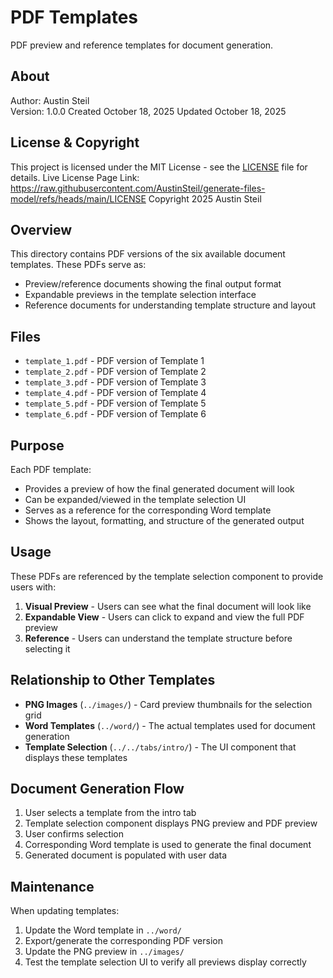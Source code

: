 # PDF Templates

PDF preview and reference templates for document generation.

## About

Author: Austin Steil  
Version: 1.0.0
Created October 18, 2025
Updated October 18, 2025

## License & Copyright

This project is licensed under the MIT License - see the [LICENSE](LICENSE) file for details.
Live License Page Link: <https://raw.githubusercontent.com/AustinSteil/generate-files-model/refs/heads/main/LICENSE>
Copyright 2025 Austin Steil

## Overview

This directory contains PDF versions of the six available document templates. These PDFs serve as:

- Preview/reference documents showing the final output format
- Expandable previews in the template selection interface
- Reference documents for understanding template structure and layout

## Files

- `template_1.pdf` - PDF version of Template 1
- `template_2.pdf` - PDF version of Template 2
- `template_3.pdf` - PDF version of Template 3
- `template_4.pdf` - PDF version of Template 4
- `template_5.pdf` - PDF version of Template 5
- `template_6.pdf` - PDF version of Template 6

## Purpose

Each PDF template:

- Provides a preview of how the final generated document will look
- Can be expanded/viewed in the template selection UI
- Serves as a reference for the corresponding Word template
- Shows the layout, formatting, and structure of the generated output

## Usage

These PDFs are referenced by the template selection component to provide users with:

1. **Visual Preview** - Users can see what the final document will look like
2. **Expandable View** - Users can click to expand and view the full PDF preview
3. **Reference** - Users can understand the template structure before selecting it

## Relationship to Other Templates

- **PNG Images** (`../images/`) - Card preview thumbnails for the selection grid
- **Word Templates** (`../word/`) - The actual templates used for document generation
- **Template Selection** (`../../tabs/intro/`) - The UI component that displays these templates

## Document Generation Flow

1. User selects a template from the intro tab
2. Template selection component displays PNG preview and PDF preview
3. User confirms selection
4. Corresponding Word template is used to generate the final document
5. Generated document is populated with user data

## Maintenance

When updating templates:

1. Update the Word template in `../word/`
2. Export/generate the corresponding PDF version
3. Update the PNG preview in `../images/`
4. Test the template selection UI to verify all previews display correctly
